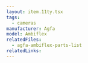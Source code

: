 ```yaml
---
layout: item.11ty.tsx
tags:
  - cameras
manufacturer: Agfa
model: Ambiflex
relatedFiles:
  - agfa-ambiflex-parts-list
relatedLinks:
---
```

